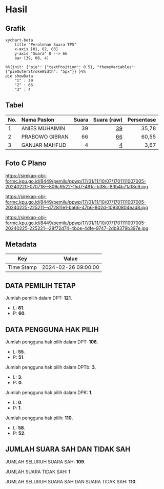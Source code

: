 # Hasil

## Grafik

```mermaid
xychart-beta
    title "Perolehan Suara TPS"
    x-axis [01, 02, 03]
    y-axis "Suara" 0 --> 66
    bar [39, 66, 4]
```

```mermaid
%%{init: {"pie": {"textPosition": 0.5}, "themeVariables": {"pieOuterStrokeWidth": "5px"}} }%%
pie showData
    "1" : 39
    "2" : 66
    "3" : 4
```

## Tabel

| No. | Nama Paslon    | Suara | Suara (raw) | Persentase |
|:--- |:-------------- | -----:| -----------:| ----------:|
| 1   | ANIES MUHAIMIN | 39    | [39][p-1]   | 35,78      |
| 2   | PRABOWO GIBRAN | 66    | [66][p-2]   | 60,55      |
| 3   | GANJAR MAHFUD  | 4     | [4][p-3]    | 3,67       |


[p-1]: https://github.com/gigit-pemilu/pemilu-2024-17-bengkulu/blob/main/pilpres/hitung-suara/sub/17-bengkulu/sub/01-bengkulu-selatan/sub/11-pasar-manna/sub/1007-padang-sialang/sub/005-tps/sub/paslon-1.txt
[p-2]: https://github.com/gigit-pemilu/pemilu-2024-17-bengkulu/blob/main/pilpres/hitung-suara/sub/17-bengkulu/sub/01-bengkulu-selatan/sub/11-pasar-manna/sub/1007-padang-sialang/sub/005-tps/sub/paslon-2.txt
[p-3]: https://github.com/gigit-pemilu/pemilu-2024-17-bengkulu/blob/main/pilpres/hitung-suara/sub/17-bengkulu/sub/01-bengkulu-selatan/sub/11-pasar-manna/sub/1007-padang-sialang/sub/005-tps/sub/paslon-3.txt

## Foto C Plano

https://sirekap-obj-formc.kpu.go.id/8449/pemilu/ppwp/17/01/11/10/07/1701111007005-20240220-070718--806c9522-15d7-491c-b38c-83b4b71a18c6.jpg

https://sirekap-obj-formc.kpu.go.id/8449/pemilu/ppwp/17/01/11/10/07/1701111007005-20240225-225211--d72811e1-ba66-47b6-802d-10930804ead8.jpg

https://sirekap-obj-formc.kpu.go.id/8449/pemilu/ppwp/17/01/11/10/07/1701111007005-20240225-225221--28f72d74-4bce-4dfe-9747-2db8379b397e.jpg


## Metadata

| Key        | Value               |
| ---------- | ------------------- |
| Time Stamp | 2024-02-26 09:00:00 |


## DATA PEMILIH TETAP

Jumlah pemilih dalam DPT: **121**.
 * L: **61**.
 * P: **60**.

## DATA PENGGUNA HAK PILIH

Jumlah pengguna hak pilih dalam DPT: **106**.
 * L: **55**.
 * P: **51**.

Jumlah pengguna hak pilih dalam DPTb: **3**.
 * L: **3**.
 * P: **0**.

Jumlah pengguna hak pilih dalam DPK: **1**.
 * L: **0**.
 * P: **1**.

Jumlah pengguna hak pilih: **110**.
 * L: **58**.
 * P: **52**.

## JUMLAH SUARA SAH DAN TIDAK SAH

JUMLAH SELURUH SUARA SAH: **109**.

JUMLAH SUARA TIDAK SAH: **1**.

JUMLAH SELURUH SUARA SAH DAN SUARA TIDAK SAH: **110**.



